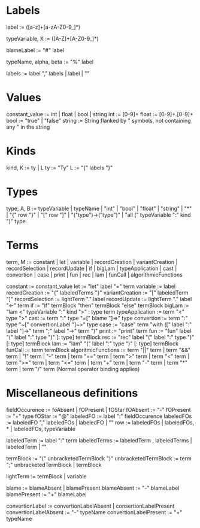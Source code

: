 # Labels
label := ([a-z]+[a-zA-Z0-9_]*)

typeVariable, X := ([A-Z]+[A-Z0-9_]*)

blameLabel := "#" label

typeName, alpha, beta := "%" label

labels := label "," labels | label | ""

# Values
constant_value := int | float | bool | string
int := [0-9]+
float := [0-9]+\.[0-9]+
bool := "true" | "false"
string := String flanked by " symbols, not containing any " in the string

# Kinds
kind, K := ty | L
ty := "Ty"
L := "{" labels "}"

# Types
type, A, B := typeVariable | typeName | "int" | "bool" | "float" | "string" | "*" | "{" row "}" | "[" row "]" | "("type")->("type")" | "all (" typeVariable ":" kind ")" type



# Terms
term, M := constant 
         | let
         | variable
         | recordCreation
         | variantCreation
         | recordSelection
         | recordUpdate
         | if
         | bigLam
         | typeApplication
         | cast
         | convertion
         | case
         | print
         | fun
         | rec
         | lam
         | funCall
         | algorithmicFunctions

constant := constant_value
let := "let" label "=" term
variable := label
recordCreation := "{" labeledTerms "}"
variantCreation := "[" labeledTerm "]"
recordSelection := lightTerm "." label
recordUpdate := lightTerm "." label "<-" term
if := "if" termBlock "then" termBlock "else" termBlock
bigLam := "lam <" typeVariable ":" kind ">" : type term
typeApplication := term "<" type ">"
cast := term ":" type "=[" blame "]=>" type
convertion := term ":" type "~[" convertionLabel "]~>" type
case := "case" term "with ([" label ":" label "]->" term ";" label "->" term ")"
print := "print" term
fun := "fun" label "(" label ":" type ")" [: type] termBlock
rec := "rec" label "(" label ":" type ")" [: type] termBlock
lam := "lam" "(" label ":" type ")" [: type] termBlock
funCall := term termBlock
algoritmicFunctions := term "||" term
                     | term "&&" term
                     | "!" term
                     | "-" term
                     | term "==" term
                     | term ">" term
                     | term "<" term
                     | term ">=" term
                     | term "<=" term
                     | term "+" term
                     | term "-" term
                     | term "*" term
                     | term "/" term 
                     (Normal operator binding applies)




# Miscellaneous definitions
fieldOccurence := foAbsent | fOPresent | fOStar
fOAbsent := "-"
fOPresent := "+" type
fOStar := "@"
labeledFO := label ":" fieldOccurence
labeledFOs := labeledFO "," labeledFOs | labeledFO | ""
row := labeledFOs | labeledFOs, * | labeledFOs, typeVariable

labeledTerm := label ":" term
labeledTerms := labeledTerm , labeledTerms | labeledTerm | ""

termBlock := "(" unbracketedTermBlock ")"
unbracketedTermBlock := term ";" unbracketedTermBlock | termBlock

lightTerm := termBlock | variable

blame := blameAbsent | blamePresent
blameAbsent := "-" blameLabel
blamePresent := "+" blameLabel

convertionLabel := convertionLabelAbsent | consertionLabelPresent
convertionLabelAbsent := "-" typeName
convertionLabelPresent := "+" typeName

